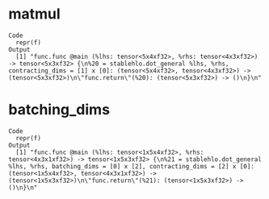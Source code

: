 # matmul

    Code
      repr(f)
    Output
      [1] "func.func @main (%lhs: tensor<5x4xf32>, %rhs: tensor<4x3xf32>) -> tensor<5x3xf32> {\n%20 = stablehlo.dot_general %lhs, %rhs, contracting_dims = [1] x [0]: (tensor<5x4xf32>, tensor<4x3xf32>) -> (tensor<5x3xf32>)\n\"func.return\"(%20): (tensor<5x3xf32>) -> ()\n}\n"

# batching_dims

    Code
      repr(f)
    Output
      [1] "func.func @main (%lhs: tensor<1x5x4xf32>, %rhs: tensor<4x3x1xf32>) -> tensor<1x5x3xf32> {\n%21 = stablehlo.dot_general %lhs, %rhs, batching_dims = [0] x [2], contracting_dims = [2] x [0]: (tensor<1x5x4xf32>, tensor<4x3x1xf32>) -> (tensor<1x5x3xf32>)\n\"func.return\"(%21): (tensor<1x5x3xf32>) -> ()\n}\n"

